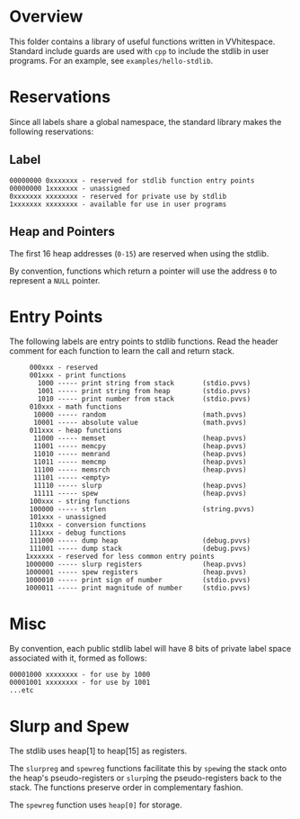 # Overview #

This folder contains a library of useful functions written in VVhitespace.
Standard include guards are used with `cpp` to include the stdlib in user
programs. For an example, see `examples/hello-stdlib`.

# Reservations #

Since all labels share a global namespace, the standard library makes the
following reservations:

## Label ##

    00000000 0xxxxxxx - reserved for stdlib function entry points
    00000000 1xxxxxxx - unassigned
    0xxxxxxx xxxxxxxx - reserved for private use by stdlib
    1xxxxxxx xxxxxxxx - available for use in user programs

## Heap and Pointers ##

The first 16 heap addresses (`0-15`) are reserved when using the stdlib.

By convention, functions which return a pointer will use the address `0` to
represent a `NULL` pointer.

# Entry Points #

The following labels are entry points to stdlib functions. Read the
header comment for each function to learn the call and return stack.

         000xxx - reserved
         001xxx - print functions
           1000 ----- print string from stack       (stdio.pvvs)
           1001 ----- print string from heap        (stdio.pvvs)
           1010 ----- print number from stack       (stdio.pvvs)
         010xxx - math functions
          10000 ----- random                        (math.pvvs)
          10001 ----- absolute value                (math.pvvs)
         011xxx - heap functions
          11000 ----- memset                        (heap.pvvs)
          11001 ----- memcpy                        (heap.pvvs)
          11010 ----- memrand                       (heap.pvvs)
          11011 ----- memcmp                        (heap.pvvs)
          11100 ----- memsrch                       (heap.pvvs)
          11101 ----- <empty>
          11110 ----- slurp                         (heap.pvvs)
          11111 ----- spew                          (heap.pvvs)
         100xxx - string functions
         100000 ----- strlen                        (string.pvvs)
         101xxx - unassigned
         110xxx - conversion functions
         111xxx - debug functions
         111000 ----- dump heap                     (debug.pvvs)
         111001 ----- dump stack                    (debug.pvvs)
        1xxxxxx - reserved for less common entry points
        1000000 ----- slurp registers               (heap.pvvs)
        1000001 ----- spew registers                (heap.pvvs)
        1000010 ----- print sign of number          (stdio.pvvs)
        1000011 ----- print magnitude of number     (stdio.pvvs)

# Misc #

By convention, each public stdlib label will have 8 bits of
private label space associated with it, formed as follows:

    00001000 xxxxxxxx - for use by 1000
    00001001 xxxxxxxx - for use by 1001
    ...etc

# Slurp and Spew #

The stdlib uses heap[1] to heap[15] as registers.

The `slurpreg` and `spewreg` functions facilitate this by `spew`ing the stack
onto the heap's pseudo-registers or `slurp`ing the pseudo-registers back to the
stack.  The functions preserve order in complementary fashion.

The `spewreg` function uses `heap[0]` for storage.
